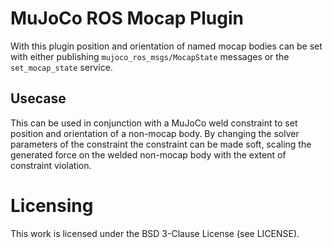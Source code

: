 # MuJoCo ROS Mocap Plugin

With this plugin position and orientation of named mocap bodies can be set with either publishing `mujoco_ros_msgs/MocapState` messages or the `set_mocap_state` service.

## Usecase

This can be used in conjunction with a MuJoCo weld constraint to set position and orientation of a non-mocap body. By changing the solver parameters of the constraint the constraint can be made soft, scaling the generated force on the welded non-mocap body with the extent of constraint violation.


# Licensing

This work is licensed under the BSD 3-Clause License (see LICENSE).
